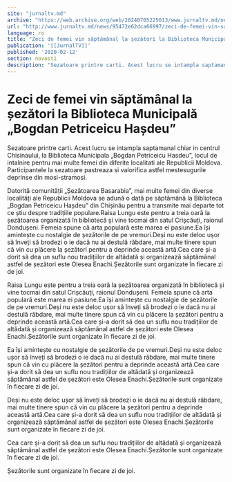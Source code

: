 ```yaml
---
site: "jurnaltv.md"
archive: "https://web.archive.org/web/20240705225013/www.jurnaltv.md/news/95472e62dca66997/zeci-de-femei-vin-saptamanal-la-sezatori-"
url: "http://www.jurnaltv.md/news/95472e62dca66997/zeci-de-femei-vin-saptamanal-la-sezatori-"
language: ro
title: "Zeci de femei vin săptămânal la șezători la Biblioteca Municipală „Bogdan Petriceicu Hașdeu”"
publication: '[[JurnalTV]]'
published: '2020-02-12'
section: novosti
description: "Sezatoare printre carti. Acest lucru se intampla saptamanal chiar in centrul Chisinaului, la Biblioteca Municipala „Bogdan Petriceicu Hasdeu”, locul de intalnire pentru mai multe femei din diferite localitati ale Republicii Moldova. Participantele la sezatoare pastreaza si valorifica astfel mestesugurile deprinse din mosi-stramosi."
---
```


# Zeci de femei vin săptămânal la șezători la Biblioteca Municipală „Bogdan Petriceicu Hașdeu”

Sezatoare printre carti. Acest lucru se intampla saptamanal chiar in centrul Chisinaului, la Biblioteca Municipala „Bogdan Petriceicu Hasdeu”, locul de intalnire pentru mai multe femei din diferite localitati ale Republicii Moldova. Participantele la sezatoare pastreaza si valorifica astfel mestesugurile deprinse din mosi-stramosi.

Datorită comunității „Șezătoarea Basarabia”, mai multe femei din diverse localități ale Republicii Moldova se adună o dată pe săptămână la Biblioteca „Bogdan Petriceicu Hașdeu” din Chișinău pentru a transmite mai departe tot ce știu despre tradițiile populare.Raisa Lungu este pentru a treia oară la șezătoarea organizată în bibliotecă și vine tocmai din satul Crișcăuți, raionul Dondușeni. Femeia spune că arta populară este marea ei pasiune.Ea își amintește cu nostalgie de șezătorile de pe vremuri.Deși nu este deloc ușor să înveți să brodezi o ie dacă nu ai destulă răbdare, mai multe tinere spun că vin cu plăcere la șezători pentru a deprinde această artă.Cea care și-a dorit să dea un suflu nou tradițiilor de altădată și organizează săptămânal astfel de șezători este Olesea Enachi.Șezătorile sunt organizate în fiecare zi de joi.

Raisa Lungu este pentru a treia oară la șezătoarea organizată în bibliotecă și vine tocmai din satul Crișcăuți, raionul Dondușeni. Femeia spune că arta populară este marea ei pasiune.Ea își amintește cu nostalgie de șezătorile de pe vremuri.Deși nu este deloc ușor să înveți să brodezi o ie dacă nu ai destulă răbdare, mai multe tinere spun că vin cu plăcere la șezători pentru a deprinde această artă.Cea care și-a dorit să dea un suflu nou tradițiilor de altădată și organizează săptămânal astfel de șezători este Olesea Enachi.Șezătorile sunt organizate în fiecare zi de joi.

Ea își amintește cu nostalgie de șezătorile de pe vremuri.Deși nu este deloc ușor să înveți să brodezi o ie dacă nu ai destulă răbdare, mai multe tinere spun că vin cu plăcere la șezători pentru a deprinde această artă.Cea care și-a dorit să dea un suflu nou tradițiilor de altădată și organizează săptămânal astfel de șezători este Olesea Enachi.Șezătorile sunt organizate în fiecare zi de joi.

Deși nu este deloc ușor să înveți să brodezi o ie dacă nu ai destulă răbdare, mai multe tinere spun că vin cu plăcere la șezători pentru a deprinde această artă.Cea care și-a dorit să dea un suflu nou tradițiilor de altădată și organizează săptămânal astfel de șezători este Olesea Enachi.Șezătorile sunt organizate în fiecare zi de joi.

Cea care și-a dorit să dea un suflu nou tradițiilor de altădată și organizează săptămânal astfel de șezători este Olesea Enachi.Șezătorile sunt organizate în fiecare zi de joi.

Șezătorile sunt organizate în fiecare zi de joi.